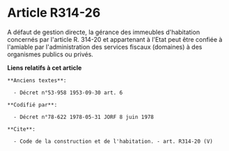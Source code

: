 # Article R314-26

A défaut de gestion directe, la gérance des immeubles d'habitation concernés par l'article R. 314-20 et appartenant à l'Etat
peut être confiée à l'amiable par l'administration des services fiscaux (domaines) à des organismes publics ou privés.

**Liens relatifs à cet article**

	**Anciens textes**:

	  - Décret n°53-958 1953-09-30 art. 6

	**Codifié par**:

	  - Décret n°78-622 1978-05-31 JORF 8 juin 1978

	**Cite**:

	  - Code de la construction et de l'habitation. - art. R314-20 (V)
